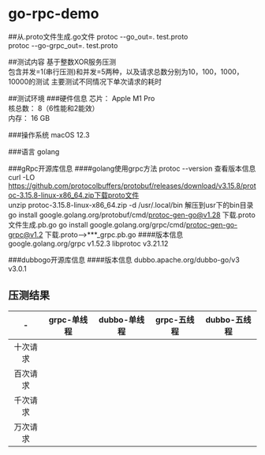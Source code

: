 # go-rpc-demo

##从.proto文件生成.go文件
protoc --go_out=.  test.proto  
protoc --go-grpc_out=. test.proto

##测试内容
基于整数XOR服务压测  
包含并发=1(串行压测)和并发=5两种，以及请求总数分别为10，100，1000，10000的测试
主要测试不同情况下单次请求的耗时

##测试环境
###硬件信息
芯片：	Apple M1 Pro  
核总数：	8（6性能和2能效）  
内存：	16 GB  

###操作系统
macOS 12.3

###语言
golang

###gRpc开源库信息
####golang使用grpc方法
protoc --version  查看版本信息  
curl -LO https://github.com/protocolbuffers/protobuf/releases/download/v3.15.8/protoc-3.15.8-linux-x86_64.zip下载proto文件  
unzip protoc-3.15.8-linux-x86_64.zip -d /usr/.local/bin 解压到usr下的bin目录
go install google.golang.org/protobuf/cmd/protoc-gen-go@v1.28 下载.proto文件生成.pb.go
go install google.golang.org/grpc/cmd/protoc-gen-go-grpc@v1.2 下载.proto-->***_grpc.pb.go
####版本信息
google.golang.org/grpc v1.52.3
libprotoc v3.21.12

###dubbogo开源库信息
####版本信息
dubbo.apache.org/dubbo-go/v3 v3.0.1


## 压测结果
-|grpc-单线程|dubbo-单线程|grpc-五线程|dubbo-五线程|
|:---:|:---:|:---:|:---:|:---:|
|十次请求|||||
|百次请求|||||
|千次请求|||||
|万次请求|||||